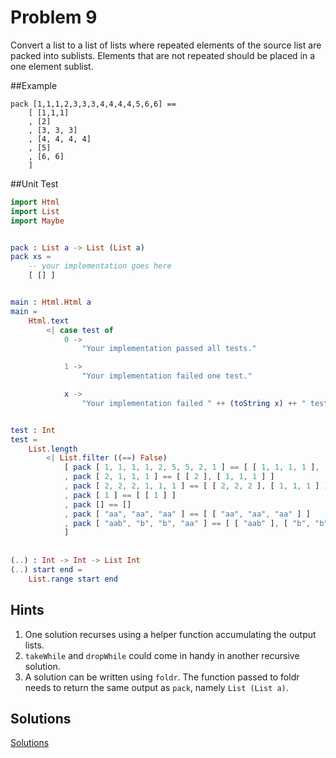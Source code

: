 # Problem 9

Convert a list to a list of lists where repeated elements of the source list are packed into sublists. Elements that are not repeated should be placed in a one element sublist.

##Example
```
pack [1,1,1,2,3,3,3,4,4,4,4,5,6,6] ==
    [ [1,1,1]
    , [2]
    , [3, 3, 3]
    , [4, 4, 4, 4]
    , [5]
    , [6, 6]
    ]
```

##Unit Test
```elm
import Html
import List
import Maybe


pack : List a -> List (List a)
pack xs =
    -- your implementation goes here
    [ [] ]


main : Html.Html a
main =
    Html.text
        <| case test of
            0 ->
                "Your implementation passed all tests."

            1 ->
                "Your implementation failed one test."

            x ->
                "Your implementation failed " ++ (toString x) ++ " tests."


test : Int
test =
    List.length
        <| List.filter ((==) False)
            [ pack [ 1, 1, 1, 1, 2, 5, 5, 2, 1 ] == [ [ 1, 1, 1, 1 ], [ 2 ], [ 5, 5 ], [ 2 ], [ 1 ] ]
            , pack [ 2, 1, 1, 1 ] == [ [ 2 ], [ 1, 1, 1 ] ]
            , pack [ 2, 2, 2, 1, 1, 1 ] == [ [ 2, 2, 2 ], [ 1, 1, 1 ] ]
            , pack [ 1 ] == [ [ 1 ] ]
            , pack [] == []
            , pack [ "aa", "aa", "aa" ] == [ [ "aa", "aa", "aa" ] ]
            , pack [ "aab", "b", "b", "aa" ] == [ [ "aab" ], [ "b", "b" ], [ "aa" ] ]
            ]
            
            
(..) : Int -> Int -> List Int
(..) start end =
    List.range start end
```

## Hints
1. One solution recurses using a helper function accumulating the output lists. 
2. ```takeWhile``` and ```dropWhile``` could come in handy in another recursive solution. 
3. A solution can be written using ```foldr```. The function passed to foldr needs to return the same output as ```pack```, namely ```List (List a)```.

## Solutions
[Solutions](../s/s09.md)
